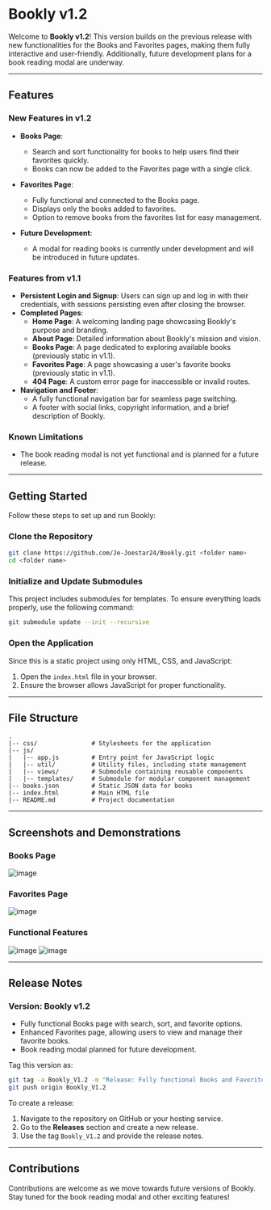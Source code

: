 # Bookly v1.2

Welcome to **Bookly v1.2**! This version builds on the previous release with new functionalities for the Books and Favorites pages, making them fully interactive and user-friendly. Additionally, future development plans for a book reading modal are underway.

---

## Features

### New Features in v1.2
- **Books Page**:
  - Search and sort functionality for books to help users find their favorites quickly.
  - Books can now be added to the Favorites page with a single click.

- **Favorites Page**:
  - Fully functional and connected to the Books page.
  - Displays only the books added to favorites.
  - Option to remove books from the favorites list for easy management.

- **Future Development**:
  - A modal for reading books is currently under development and will be introduced in future updates.

### Features from v1.1
- **Persistent Login and Signup**: Users can sign up and log in with their credentials, with sessions persisting even after closing the browser.
- **Completed Pages**:
  - **Home Page**: A welcoming landing page showcasing Bookly's purpose and branding.
  - **About Page**: Detailed information about Bookly's mission and vision.
  - **Books Page**: A page dedicated to exploring available books (previously static in v1.1).
  - **Favorites Page**: A page showcasing a user's favorite books (previously static in v1.1).
  - **404 Page**: A custom error page for inaccessible or invalid routes.
- **Navigation and Footer**:
  - A fully functional navigation bar for seamless page switching.
  - A footer with social links, copyright information, and a brief description of Bookly.

### Known Limitations
- The book reading modal is not yet functional and is planned for a future release.

---

## Getting Started

Follow these steps to set up and run Bookly:

### Clone the Repository
```bash
git clone https://github.com/Je-Joestar24/Bookly.git <folder name>
cd <folder name>
```

### Initialize and Update Submodules
This project includes submodules for templates. To ensure everything loads properly, use the following command:
```bash
git submodule update --init --recursive
```

### Open the Application
Since this is a static project using only HTML, CSS, and JavaScript:
1. Open the `index.html` file in your browser.
2. Ensure the browser allows JavaScript for proper functionality.

---

## File Structure
```
.
|-- css/               # Stylesheets for the application
|-- js/
|   |-- app.js         # Entry point for JavaScript logic
|   |-- util/          # Utility files, including state management
|   |-- views/         # Submodule containing reusable components
|   |-- templates/     # Submodule for modular component management
|-- books.json         # Static JSON data for books
|-- index.html         # Main HTML file
|-- README.md          # Project documentation
```

---

## Screenshots and Demonstrations

### Books Page
![image](https://github.com/user-attachments/assets/d290577c-f184-4b45-9b5c-1c0d98b08b51)


### Favorites Page
![image](https://github.com/user-attachments/assets/79990536-ed30-49b4-9eaa-add8f9d0aee2)


### Functional Features
![image](https://github.com/user-attachments/assets/e9a8c63c-cd15-4b13-86b1-8a162270ee70)
![image](https://github.com/user-attachments/assets/9dd6934c-443b-4b22-aab8-9dc0f8ff0fdc)


---

## Release Notes

### **Version:** Bookly v1.2
- Fully functional Books page with search, sort, and favorite options.
- Enhanced Favorites page, allowing users to view and manage their favorite books.
- Book reading modal planned for future development.

Tag this version as:
```bash
git tag -a Bookly_V1.2 -m "Release: Fully functional Books and Favorites pages"
git push origin Bookly_V1.2
```

To create a release:
1. Navigate to the repository on GitHub or your hosting service.
2. Go to the **Releases** section and create a new release.
3. Use the tag `Bookly_V1.2` and provide the release notes.

---

## Contributions
Contributions are welcome as we move towards future versions of Bookly. Stay tuned for the book reading modal and other exciting features!